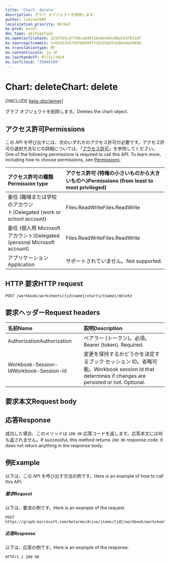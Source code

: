 ```yaml
---
title: 'Chart: delete'
description: グラフ オブジェクトを削除します。
author: lumine2008
localization_priority: Normal
ms.prod: excel
doc_type: apiPageType
ms.openlocfilehash: 3243765cdf7d9ce049f28a8e489c06e62470210f
ms.sourcegitcommit: 2c62457e57467b8d50f21b255b553106a9a5d8d6
ms.translationtype: MT
ms.contentlocale: ja-JP
ms.lasthandoff: 07/31/2019
ms.locfileid: "35944199"
---
```

# <a name="chart-delete"></a><span data-ttu-id="73681-103">Chart: delete</span><span class="sxs-lookup"><span data-stu-id="73681-103">Chart: delete</span></span>

[!INCLUDE [beta-disclaimer](../../includes/beta-disclaimer.md)]

<span data-ttu-id="73681-104">グラフ オブジェクトを削除します。</span><span class="sxs-lookup"><span data-stu-id="73681-104">Deletes the chart object.</span></span>
## <a name="permissions"></a><span data-ttu-id="73681-105">アクセス許可</span><span class="sxs-lookup"><span data-stu-id="73681-105">Permissions</span></span>
<span data-ttu-id="73681-p101">この API を呼び出すには、次のいずれかのアクセス許可が必要です。アクセス許可の選択方法などの詳細については、「[アクセス許可](/graph/permissions-reference)」を参照してください。</span><span class="sxs-lookup"><span data-stu-id="73681-p101">One of the following permissions is required to call this API. To learn more, including how to choose permissions, see [Permissions](/graph/permissions-reference).</span></span>

|<span data-ttu-id="73681-108">アクセス許可の種類</span><span class="sxs-lookup"><span data-stu-id="73681-108">Permission type</span></span>      | <span data-ttu-id="73681-109">アクセス許可 (特権の小さいものから大きいものへ)</span><span class="sxs-lookup"><span data-stu-id="73681-109">Permissions (from least to most privileged)</span></span>              |
|:--------------------|:---------------------------------------------------------|
|<span data-ttu-id="73681-110">委任 (職場または学校のアカウント)</span><span class="sxs-lookup"><span data-stu-id="73681-110">Delegated (work or school account)</span></span> | <span data-ttu-id="73681-111">Files.ReadWrite</span><span class="sxs-lookup"><span data-stu-id="73681-111">Files.ReadWrite</span></span>    |
|<span data-ttu-id="73681-112">委任 (個人用 Microsoft アカウント)</span><span class="sxs-lookup"><span data-stu-id="73681-112">Delegated (personal Microsoft account)</span></span> | <span data-ttu-id="73681-113">Files.ReadWrite</span><span class="sxs-lookup"><span data-stu-id="73681-113">Files.ReadWrite</span></span>    |
|<span data-ttu-id="73681-114">アプリケーション</span><span class="sxs-lookup"><span data-stu-id="73681-114">Application</span></span> | <span data-ttu-id="73681-115">サポートされていません。</span><span class="sxs-lookup"><span data-stu-id="73681-115">Not supported.</span></span> |

## <a name="http-request"></a><span data-ttu-id="73681-116">HTTP 要求</span><span class="sxs-lookup"><span data-stu-id="73681-116">HTTP request</span></span>
<!-- { "blockType": "ignored" } -->
```http
POST /workbook/worksheets/{id|name}/charts/{name}/delete

```
## <a name="request-headers"></a><span data-ttu-id="73681-117">要求ヘッダー</span><span class="sxs-lookup"><span data-stu-id="73681-117">Request headers</span></span>
| <span data-ttu-id="73681-118">名前</span><span class="sxs-lookup"><span data-stu-id="73681-118">Name</span></span>       | <span data-ttu-id="73681-119">説明</span><span class="sxs-lookup"><span data-stu-id="73681-119">Description</span></span>|
|:---------------|:----------|
| <span data-ttu-id="73681-120">Authorization</span><span class="sxs-lookup"><span data-stu-id="73681-120">Authorization</span></span>  | <span data-ttu-id="73681-p102">ベアラー {トークン}。必須。</span><span class="sxs-lookup"><span data-stu-id="73681-p102">Bearer {token}. Required.</span></span> |
| <span data-ttu-id="73681-123">Workbook-Session-Id</span><span class="sxs-lookup"><span data-stu-id="73681-123">Workbook-Session-Id</span></span>  | <span data-ttu-id="73681-p103">変更を保持するかどうかを決定するブック セッション ID。省略可能。</span><span class="sxs-lookup"><span data-stu-id="73681-p103">Workbook session Id that determines if changes are persisted or not. Optional.</span></span>|

## <a name="request-body"></a><span data-ttu-id="73681-126">要求本文</span><span class="sxs-lookup"><span data-stu-id="73681-126">Request body</span></span>

## <a name="response"></a><span data-ttu-id="73681-127">応答</span><span class="sxs-lookup"><span data-stu-id="73681-127">Response</span></span>

<span data-ttu-id="73681-p104">成功した場合、このメソッドは `200 OK` 応答コードを返します。応答本文には何も返されません。</span><span class="sxs-lookup"><span data-stu-id="73681-p104">If successful, this method returns `200 OK` response code. It does not return anything in the response body.</span></span>

## <a name="example"></a><span data-ttu-id="73681-130">例</span><span class="sxs-lookup"><span data-stu-id="73681-130">Example</span></span>
<span data-ttu-id="73681-131">以下は、この API を呼び出す方法の例です。</span><span class="sxs-lookup"><span data-stu-id="73681-131">Here is an example of how to call this API.</span></span>
##### <a name="request"></a><span data-ttu-id="73681-132">要求</span><span class="sxs-lookup"><span data-stu-id="73681-132">Request</span></span>
<span data-ttu-id="73681-133">以下は、要求の例です。</span><span class="sxs-lookup"><span data-stu-id="73681-133">Here is an example of the request.</span></span>
<!-- {
  "blockType": "request",
  "name": "chart_delete"
}-->
```http
POST https://graph.microsoft.com/beta/me/drive/items/{id}/workbook/worksheets/{id|name}/charts/{name}/delete
```

##### <a name="response"></a><span data-ttu-id="73681-134">応答</span><span class="sxs-lookup"><span data-stu-id="73681-134">Response</span></span>
<span data-ttu-id="73681-135">以下は、応答の例です。</span><span class="sxs-lookup"><span data-stu-id="73681-135">Here is an example of the response.</span></span> 
<!-- {
  "blockType": "response",
  "truncated": true,
  "@odata.type": "microsoft.graph.none"
} -->
```http
HTTP/1.1 200 OK
```

<!-- uuid: 8fcb5dbc-d5aa-4681-8e31-b001d5168d79
2015-10-25 14:57:30 UTC -->
<!--
{
  "type": "#page.annotation",
  "description": "Chart: delete",
  "keywords": "",
  "section": "documentation",
  "tocPath": "",
  "suppressions": []
}
-->
